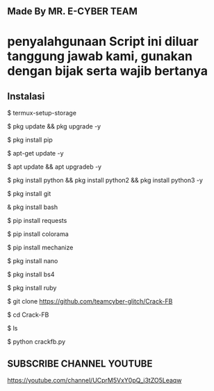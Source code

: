 ## Made By MR. E-CYBER TEAM
# penyalahgunaan Script ini diluar tanggung jawab kami, gunakan dengan bijak serta wajib bertanya

## Instalasi

$ termux-setup-storage

$ pkg update && pkg upgrade -y

$ pkg install pip

$ apt-get update -y

$ apt update && apt upgradeb -y

$ pkg install python && pkg install python2 && pkg install python3 -y

$ pkg install git

& pkg install bash

$ pip install requests

$ pip install colorama

$ pip install mechanize

$ pkg install nano

$ pkg install bs4

$ pkg install ruby

$ git clone https://github.com/teamcyber-glitch/Crack-FB

$ cd Crack-FB

$ ls

$ python crackfb.py

## SUBSCRIBE CHANNEL YOUTUBE
https://youtube.com/channel/UCprM5VxY0pQ_i3tZO5Leaqw
